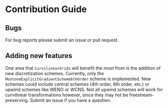 # Contribution Guide

## Bugs

For bug reports please submit an issue or pull request.

## Adding new features

One area that `CurvilinearGrids` will benefit the most from is the addition of new discretization schemes. Currently, only the `MontoneExplicitGradientScheme6thOrder` scheme is implemented. New schemes could include central schemes (4th order, 6th order, etc.) or upwind schemes like WENO or WCNS. Not all upwind schemes will work for curvilinear transformations however, since they may not be freestream-preserving. Submit an issue if you have a question. 